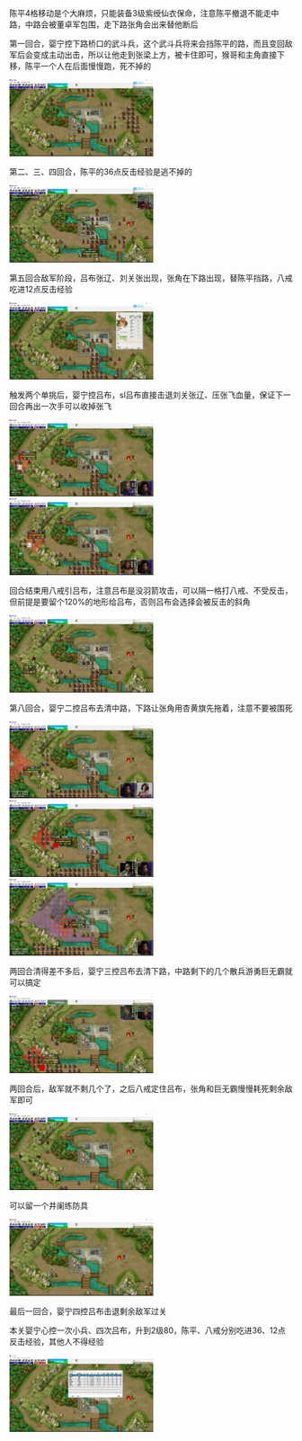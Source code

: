 

陈平4格移动是个大麻烦，只能装备3级紫绶仙衣保命，注意陈平撤退不能走中路，中路会被董卓军包围，走下路张角会出来替他断后

第一回合，婴宁控下路桥口的武斗兵，这个武斗兵将来会挡陈平的路，而且变回敌军后会变成主动出击，所以让他走到张梁上方，被卡住即可，猴哥和主角直接下移，陈平一个人在后面慢慢跑，死不掉的

<img src="../img/04/01.jpg" style="zoom:25%;" />

第二、三、四回合，陈平的36点反击经验是逃不掉的

<img src="../img/04/02.jpg" style="zoom:25%;" />

第五回合敌军阶段，吕布张辽、刘关张出现，张角在下路出现，替陈平挡路，八戒吃进12点反击经验

<img src="../img/04/03.jpg" style="zoom:25%;" />

触发两个单挑后，婴宁控吕布，sl吕布直接击退刘关张辽、压张飞血量，保证下一回合再出一次手可以收掉张飞

<img src="../img/04/04.jpg" style="zoom:25%;" />

<img src="../img/04/05.jpg" style="zoom:25%;" />

回合结束用八戒引吕布，注意吕布是没羽箭攻击，可以隔一格打八戒、不受反击，但前提是要留个120%的地形给吕布，否则吕布会选择会被反击的斜角

<img src="../img/04/06.jpg" style="zoom:25%;" />

第八回合，婴宁二控吕布去清中路，下路让张角用杏黄旗先拖着，注意不要被围死

<img src="../img/04/07.jpg" style="zoom:25%;" />
<img src="../img/04/08.jpg" style="zoom:25%;" />
<img src="../img/04/09.jpg" style="zoom:25%;" />

两回合清得差不多后，婴宁三控吕布去清下路，中路剩下的几个散兵游勇巨无霸就可以搞定

<img src="../img/04/10.jpg" style="zoom:25%;" />

两回合后，敌军就不剩几个了，之后八戒定住吕布，张角和巨无霸慢慢耗死剩余敌军即可

<img src="../img/04/11.jpg" style="zoom:25%;" />

可以留一个井阑练防具

<img src="../img/04/12.jpg" style="zoom:25%;" />

最后一回合，婴宁四控吕布击退剩余敌军过关

本关婴宁心控一次小兵、四次吕布，升到2级80，陈平、八戒分别吃进36、12点反击经验，其他人不得经验

<img src="../img/04/13.jpg" style="zoom:25%;" />

